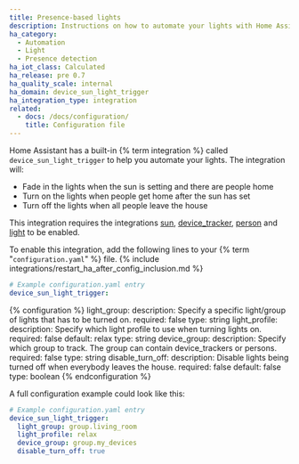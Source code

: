 ```yaml
---
title: Presence-based lights
description: Instructions on how to automate your lights with Home Assistant.
ha_category:
  - Automation
  - Light
  - Presence detection
ha_iot_class: Calculated
ha_release: pre 0.7
ha_quality_scale: internal
ha_domain: device_sun_light_trigger
ha_integration_type: integration
related:
  - docs: /docs/configuration/
    title: Configuration file
---
```


Home Assistant has a built-in {% term integration %} called `device_sun_light_trigger` to help you automate your lights. The integration will:

- Fade in the lights when the sun is setting and there are people home
- Turn on the lights when people get home after the sun has set
- Turn off the lights when all people leave the house

This integration requires the integrations [sun](/integrations/sun/), [device_tracker](/integrations/device_tracker/), [person](/integrations/person/) and [light](/integrations/light/) to be enabled.

To enable this integration, add the following lines to your {% term "`configuration.yaml`" %} file.
{% include integrations/restart_ha_after_config_inclusion.md %}

```yaml
# Example configuration.yaml entry
device_sun_light_trigger:
```

{% configuration %}
light_group:
  description: Specify a specific light/group of lights that has to be turned on.
  required: false
  type: string
light_profile:
  description: Specify which light profile to use when turning lights on.
  required: false
  default: relax
  type: string
device_group:
  description: Specify which group to track. The group can contain device_trackers or persons.
  required: false
  type: string
disable_turn_off:
  description: Disable lights being turned off when everybody leaves the house.
  required: false
  default: false
  type: boolean
{% endconfiguration %}

A full configuration example could look like this:

```yaml
# Example configuration.yaml entry
device_sun_light_trigger:
  light_group: group.living_room
  light_profile: relax
  device_group: group.my_devices
  disable_turn_off: true
```
